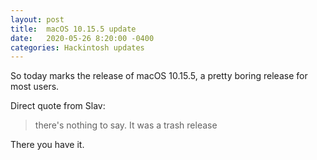```yaml
---
layout: post
title:  macOS 10.15.5 update
date:   2020-05-26 8:20:00 -0400
categories: Hackintosh updates
---
```


So today marks the release of macOS 10.15.5, a pretty boring release for most users.

Direct quote from Slav:
> there's nothing to say. It was a trash release

There you have it.

